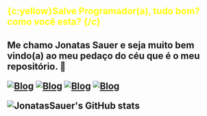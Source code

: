 <h2 style="color:yellow;">{c:yellow}Salve Programador(a), tudo bom? como vocẽ esta? {/c}<h2/>

Me chamo Jonatas Sauer e seja muito bem vindo(a) ao meu pedaço do céu que é o meu repositório. 👋


[![Blog](https://img.shields.io/badge/website-000000?style=for-the-badge&logo=About.me&logoColor=white)](https://portifolio.jonatassauer.repl.co/)
[![Blog](https://img.shields.io/badge/LinkedIn-0077B5?style=for-the-badge&logo=linkedin&logoColor=white)](https://www.linkedin.com/in/jonatas-sauer-1a4172245/)
[![Blog](https://img.shields.io/badge/Instagram-E4405F?style=for-the-badge&logo=instagram&logoColor=white)](https://www.instagram.com/jonatassauer/)
[![Blog](https://img.shields.io/badge/replit-667881?style=for-the-badge&logo=replit&logoColor=white)](https://replit.com/@JonatasSauer)

![JonatasSauer's GitHub stats](https://github-readme-stats.vercel.app/api?username=JonatasSauer&show_icons=true&theme=onedark)
